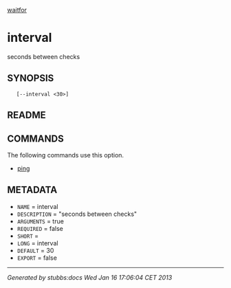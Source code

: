 [waitfor](../../index.html)

# interval

seconds between checks

## SYNOPSIS

       [--interval <30>]

## README



## COMMANDS

The following commands use this option.

* [ping](../../commands/ping/index.html)

## METADATA

* `NAME` = interval
* `DESCRIPTION` = "seconds between checks"
* `ARGUMENTS` = true
* `REQUIRED` = false
* `SHORT` = 
* `LONG` = interval
* `DEFAULT` = 30
* `EXPORT` = false

----

*Generated by stubbs:docs Wed Jan 16 17:06:04 CET 2013*

